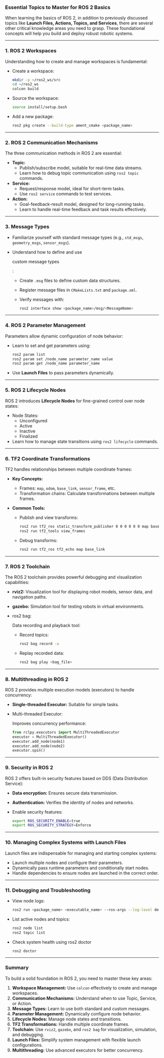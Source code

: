 ### **Essential Topics to Master for ROS 2 Basics**

When learning the basics of ROS 2, in addition to previously discussed topics like **Launch Files, Actions, Topics, and Services**, there are several other critical knowledge areas you need to grasp. These foundational concepts will help you build and deploy robust robotic systems.

------

### **1. ROS 2 Workspaces**

Understanding how to create and manage workspaces is fundamental:

- Create a workspace:

  ```bash
  mkdir -p ~/ros2_ws/src
  cd ~/ros2_ws
  colcon build
  ```

- Source the workspace:

  ```bash
  source install/setup.bash
  ```

- Add a new package:

  ```bash
  ros2 pkg create --build-type ament_cmake <package_name>
  ```

------

### **2. ROS 2 Communication Mechanisms**

The three communication methods in ROS 2 are essential:

- **Topic:**
  - Publish/subscribe model, suitable for real-time data streams.
  - Learn how to debug topic communication using `ros2 topic` commands.
- **Service:**
  - Request/response model, ideal for short-term tasks.
  - Use `ros2 service` commands to test services.
- **Action:**
  - Goal-feedback-result model, designed for long-running tasks.
  - Learn to handle real-time feedback and task results effectively.

------

### **3. Message Types**

- Familiarize yourself with standard message types (e.g., `std_msgs`, `geometry_msgs`, `sensor_msgs`).

- Understand how to define and use 

  custom message types

  :

  - Create `.msg` files to define custom data structures.

  - Register message files in `CMakeLists.txt` and `package.xml`.

  - Verify messages with:

    ```bash
    ros2 interface show <package_name>/msg/<MessageName>
    ```

------

### **4. ROS 2 Parameter Management**

Parameters allow dynamic configuration of node behavior:

- Learn to set and get parameters using:

  ```bash
  ros2 param list
  ros2 param set /node_name parameter_name value
  ros2 param get /node_name parameter_name
  ```

- Use **Launch Files** to pass parameters dynamically.

------

### **5. ROS 2 Lifecycle Nodes**

ROS 2 introduces **Lifecycle Nodes** for fine-grained control over node states:

- Node States:
  - Unconfigured
  - Active
  - Inactive
  - Finalized
- Learn how to manage state transitions using `ros2 lifecycle` commands.

------

### **6. TF2 Coordinate Transformations**

TF2 handles relationships between multiple coordinate frames:

- **Key Concepts:**

  - Frames: `map`, `odom`, `base_link`, `sensor_frame`, etc.
  - Transformation chains: Calculate transformations between multiple frames.

- **Common Tools:**

  - Publish and view transforms:

    ```bash
    ros2 run tf2_ros static_transform_publisher 0 0 0 0 0 0 map base_link
    ros2 run tf2_tools view_frames
    ```

  - Debug transforms:

    ```bash
    ros2 run tf2_ros tf2_echo map base_link
    ```

------

### **7. ROS 2 Toolchain**

The ROS 2 toolchain provides powerful debugging and visualization capabilities:

- **rviz2:** Visualization tool for displaying robot models, sensor data, and navigation paths.

- **gazebo:** Simulation tool for testing robots in virtual environments.

- ros2 bag:

   Data recording and playback tool:

  - Record topics:

    ```bash
    ros2 bag record -a
    ```

  - Replay recorded data:

    ```bash
    ros2 bag play <bag_file>
    ```

------

### **8. Multithreading in ROS 2**

ROS 2 provides multiple execution models (executors) to handle concurrency:

- **Single-threaded Executor:** Suitable for simple tasks.

- Multi-threaded Executor:

   Improves concurrency performance:

  ```python
  from rclpy.executors import MultiThreadedExecutor
  executor = MultiThreadedExecutor()
  executor.add_node(node1)
  executor.add_node(node2)
  executor.spin()
  ```

------

### **9. Security in ROS 2**

ROS 2 offers built-in security features based on DDS (Data Distribution Service):

- **Data encryption:** Ensures secure data transmission.

- **Authentication:** Verifies the identity of nodes and networks.

- Enable security features:

  ```bash
  export ROS_SECURITY_ENABLE=true
  export ROS_SECURITY_STRATEGY=Enforce
  ```

------

### **10. Managing Complex Systems with Launch Files**

Launch files are indispensable for managing and starting complex systems:

- Launch multiple nodes and configure their parameters.
- Dynamically pass runtime parameters and conditionally start nodes.
- Handle dependencies to ensure nodes are launched in the correct order.

------

### **11. Debugging and Troubleshooting**

- View node logs:

  ```bash
  ros2 run <package_name> <executable_name> --ros-args --log-level debug
  ```

- List active nodes and topics:

  ```bash
  ros2 node list
  ros2 topic list
  ```

- Check system health using ros2 doctor

  ```
  ros2 doctor
  ```

------

### **Summary**

To build a solid foundation in ROS 2, you need to master these key areas:

1. **Workspace Management:** Use `colcon` effectively to create and manage workspaces.
2. **Communication Mechanisms:** Understand when to use Topic, Service, or Action.
3. **Message Types:** Learn to use both standard and custom messages.
4. **Parameter Management:** Dynamically configure node behavior.
5. **Lifecycle Nodes:** Manage node states and transitions.
6. **TF2 Transformations:** Handle multiple coordinate frames.
7. **Toolchain:** Use `rviz2`, `gazebo`, and `ros2 bag` for visualization, simulation, and debugging.
8. **Launch Files:** Simplify system management with flexible launch configurations.
9. **Multithreading:** Use advanced executors for better concurrency.





